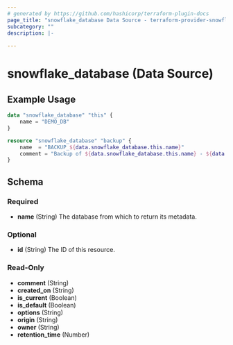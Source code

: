 ```yaml
---
# generated by https://github.com/hashicorp/terraform-plugin-docs
page_title: "snowflake_database Data Source - terraform-provider-snowflake"
subcategory: ""
description: |-
  
---
```


# snowflake_database (Data Source)



## Example Usage

```terraform
data "snowflake_database" "this" {
    name = "DEMO_DB"
}

resource "snowflake_database" "backup" {
    name  = "BACKUP_${data.snowflake_database.this.name}"
    comment = "Backup of ${data.snowflake_database.this.name} - ${data.snowflake_database.this.comment}"
}
```

<!-- schema generated by tfplugindocs -->
## Schema

### Required

- **name** (String) The database from which to return its metadata.

### Optional

- **id** (String) The ID of this resource.

### Read-Only

- **comment** (String)
- **created_on** (String)
- **is_current** (Boolean)
- **is_default** (Boolean)
- **options** (String)
- **origin** (String)
- **owner** (String)
- **retention_time** (Number)



